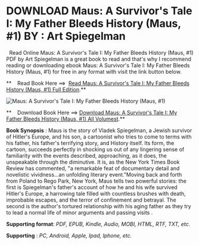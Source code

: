  **DOWNLOAD Maus: A Survivor's Tale I: My Father Bleeds History (Maus, #1) BY : Art Spiegelman**
===============================================================================================

  Read Online Maus: A Survivor's Tale I: My Father Bleeds History (Maus, #1) PDF by Art Spiegelman is a great book to read and that's why I recommend reading or downloading ebook Maus: A Survivor's Tale I: My Father Bleeds History (Maus, #1) for free in any format with visit the link button below.

**    Read Book Here ==>  [Read Maus: A Survivor's Tale I: My Father Bleeds History (Maus, #1) Full Edition](https://goodreadbook.site/?book=0394747232).**

![Maus: A Survivor's Tale I: My Father Bleeds History (Maus, #1)](https://i.gr-assets.com/images/S/compressed.photo.goodreads.com/books/1615818361l/64229.jpg)

**    Download Book Here ==> [Download Maus: A Survivor's Tale I: My Father Bleeds History (Maus, #1) All Volumest](https://goodreadbook.site/?book=0394747232).**

**Book Synopsis** : Maus is the story of Vladek Spiegelman, a Jewish survivor of Hitler's Europe, and his son, a cartoonist who tries to come to terms with his father, his father's terrifying story, and History itself. Its form, the cartoon, succeeds perfectly in shocking us out of any lingering sense of familiarity with the events described, approaching, as it does, the unspeakable through the diminutive. It is, as the New York Times Book Review has commented, "a remarkable feat of documentary detail and novelistic vividness...an unfolding literary event."Moving back and forth from Poland to Rego Park, New York, Maus tells two powerful stories: the first is Spiegelman's father's account of how he and his wife survived Hitler's Europe, a harrowing tale filled with countless brushes with death, improbable escapes, and the terror of confinement and betrayal. The second is the author's tortured relationship with his aging father as they try to lead a normal life of minor arguments and passing visits .

**Supporting format**: _PDF, EPUB, Kindle, Audio, MOBI, HTML, RTF, TXT, etc._

**Supporting** : _PC, Android, Apple, Ipad, Iphone, etc._